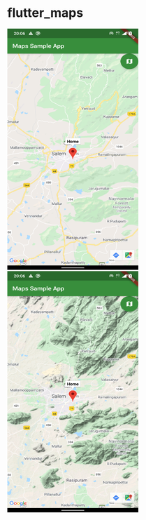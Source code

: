 # flutter_maps
<img src="https://raw.githubusercontent.com/arunramarumugam25/flutter_Googlemaps/master/Screenshot_20200410-200603.png" width="300" height="550" />
<img src="https://raw.githubusercontent.com/arunramarumugam25/flutter_Googlemaps/master/Screenshot_20200410-200611.png" width="300" height="550" />
